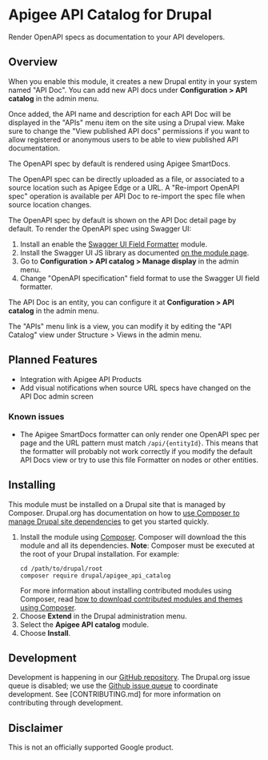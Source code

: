 # Apigee API Catalog for Drupal

Render OpenAPI specs as documentation to your API developers.

## Overview

When you enable this module, it creates a new Drupal entity in your system named
"API Doc". You can add new API docs under __Configuration > API catalog__ in the admin menu.

Once added, the API name and description for each API Doc will be displayed in the
"APIs" menu item on the site using a Drupal view. Make sure to change the 
"View published API docs" permissions if you want to allow registered or anonymous users 
to be able to view published API documentation.

The OpenAPI spec by default is rendered using Apigee SmartDocs.

The OpenAPI spec can be directly uploaded as a file, or associated to a source location
such as Apigee Edge or a URL. A "Re-import OpenAPI spec" operation is available per
API Doc to re-import the spec file when source location changes.

The OpenAPI spec by default is shown on the API Doc detail page by default.
To render the OpenAPI spec using Swagger UI:

1. Install an enable the [Swagger UI Field Formatter](https://www.drupal.org/project/swagger_ui_formatter) module.
2. Install the Swagger UI JS library as documented [on the module page](https://www.drupal.org/project/swagger_ui_formatter).
3. Go to __Configuration > API catalog > Manage display__ in the admin menu.
4. Change "OpenAPI specification" field format to use the Swagger UI field formatter.

The API Doc is an entity, you can configure it at __Configuration > API catalog__ in the admin
menu.

The "APIs" menu link is a view, you can modify it by editing the "API Catalog" view
under Structure > Views in the admin menu.

## Planned Features

- Integration with Apigee API Products
- Add visual notifications when source URL specs have changed on the API Doc admin screen

### Known issues

- The Apigee SmartDocs formatter can only render one OpenAPI spec per page and the URL pattern
  must match `/api/{entityId}`.  This means that the formatter will probably not work correctly if 
  you modify the default API Docs view or try to use this file Formatter on nodes or other entities.

## Installing

This module must be installed on a Drupal site that is managed by Composer. Drupal.org has documentation on how to
[use Composer to manage Drupal site dependencies](https://www.drupal.org/docs/develop/using-composer/using-composer-to-manage-drupal-site-dependencies) 
to get you started quickly.

1. Install the module using [Composer](https://getcomposer.org/).
  Composer will download the this module and all its dependencies.
  **Note**: Composer must be executed at the root of your Drupal installation.
  For example:
   ```
   cd /path/to/drupal/root
   composer require drupal/apigee_api_catalog
   ```
   For more information about installing contributed modules using Composer, read 
   [how to download contributed modules and themes using Composer](https://www.drupal.org/docs/develop/using-composer/using-composer-to-manage-drupal-site-dependencies#managing-contributed).
2. Choose **Extend** in the Drupal administration menu.
3. Select the **Apigee API catalog** module.
4. Choose **Install**.

## Development

Development is happening in our [GitHub repository](https://github.com/apigee/apigee-api-catalog-drupal). The Drupal.org issue 
queue is disabled; we use the [Github issue queue](https://github.com/apigee/apigee-api-catalog-drupal) to coordinate 
development. See [CONTRIBUTING.md] for more information on contributing through development.

## Disclaimer

This is not an officially supported Google product.
